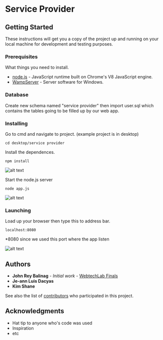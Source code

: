 # Service Provider
## Getting Started
These instructions will get you a copy of the project up and running on your local machine for development and testing purposes.
### Prerequisites
What things you need to install.
* [node.js](https://nodejs.org/en/) - JavaScript runtime built on Chrome's V8 JavaScript engine.
* [WampServer](http://www.wampserver.com/en/) - Server software for Windows.
### Database
Create new schema named "service provider" then import user.sql which contains the tables going to be filled up by our web app.
### Installing
Go to cmd and navigate to project. (example project is in desktop)
```
cd desktop/service provider
```
Install the dependences.
```
npm install
```
![alt text](https://preview.ibb.co/dzHzKS/npm_Install.png)

Start the node.js server
```
node app.js
```
![alt text](https://preview.ibb.co/ixrC67/nodeapp.png)

### Launching
Load up your browser then type this to address bar.
```
localhost:8080
```
*8080 since we used this port where the app listen

![alt text](https://preview.ibb.co/ejQuKS/index.png)

## Authors

* **John Rey Balinag** - *Initial work* - [WebtechLab Finals](https://github.com/janr22/janr22.github.io)
* **Je-ann Luis Dacyas**
* **Kim Shane**

See also the list of [contributors](https://github.com/janr22/janr22.github.io/contributors) who participated in this project.

## Acknowledgments

* Hat tip to anyone who's code was used
* Inspiration
* etc
